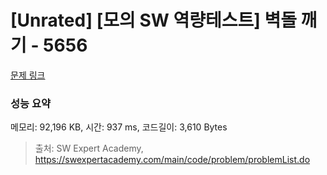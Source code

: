 # [Unrated] [모의 SW 역량테스트] 벽돌 깨기 - 5656 

[문제 링크](https://swexpertacademy.com/main/code/problem/problemDetail.do?contestProbId=AWXRQm6qfL0DFAUo) 

### 성능 요약

메모리: 92,196 KB, 시간: 937 ms, 코드길이: 3,610 Bytes



> 출처: SW Expert Academy, https://swexpertacademy.com/main/code/problem/problemList.do